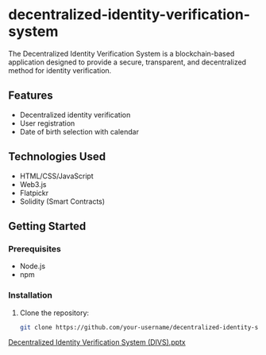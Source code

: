 # decentralized-identity-verification-system
The Decentralized Identity Verification System is a blockchain-based application designed to provide a secure, transparent, and decentralized method for identity verification.

## Features
- Decentralized identity verification
- User registration
- Date of birth selection with calendar

## Technologies Used
- HTML/CSS/JavaScript
- Web3.js
- Flatpickr
- Solidity (Smart Contracts)

## Getting Started

### Prerequisites
- Node.js
- npm

### Installation
1. Clone the repository:
   ```sh
   git clone https://github.com/your-username/decentralized-identity-system.git
[Decentralized Identity Verification System (DIVS).pptx](https://github.com/user-attachments/files/16045268/Decentralized.Identity.Verification.System.DIVS.pptx)
